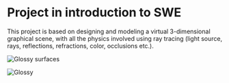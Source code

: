 # Project in introduction to SWE
This project is based on designing and modeling a virtual 3-dimensional graphical scene, with all the physics
involved using ray tracing (light source, rays, reflections, refractions, color, occlusions etc.).



![Glossy surfaces](https://raw.githubusercontent.com/yoelbassin/PSWE/master/Images/Glossy%20test.jpg)

![Glossy](https://raw.githubusercontent.com/yoelbassin/PSWE/master/Images/Glossy.jpeg)
